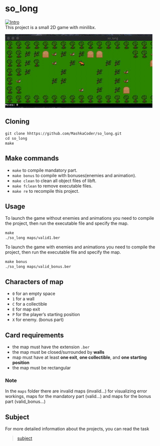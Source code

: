 # so_long
 [![Intro](https://img.shields.io/badge/Cursus-so_long-success?style=for-the-badge&logo=42)](https://github.com/MashkaCoder/so_long.git)<br>
This project is a small 2D game with minilibx.  <br>

![gif_01](https://github.com/MashkaCoder/so_long/blob/main/giphy.gif)
## Cloning <br>
```
git clone hhttps://github.com/MashkaCoder/so_long.git
cd so_long
make
```
## Make commands

- `make` to compile mandatory part. <br>
- `make bonus` to compile with bonuses(enemies and animation). <br>
- `make clean` to clean all object files of libft. <br>
- `make fclean` to remove executable files. <br>
- `make re` to recompile this project.<br>

## Usage <br>

To launch the game without enemies and animations you need to compile the project, then run the executable file and specify the map. 
```
make
./so_long maps/valid1.ber
```
To launch the game with enemies and animations you need to compile the project, then run the executable file and specify the map. 
```
make bonus
./so_long maps/valid_bonus.ber
```
## Characters of map
-  `0` for an empty space
-  `1` for a wall
-  `C` for a collectible
-  `E` for map exit 
-  `P` for the player’s starting position
-  `X` for enemy. (bonus part)

## Card requirements

- the map must have the extension `.ber`
- the map must be closed/surrounded by <b>walls</b>
- map must have at least <b>one exit</b>, <b>one collectible</b>, and <b>one starting position</b>
- the map must be rectangular

### Note

In the `maps` folder there are invalid maps (invalid...) for visualizing error workings, maps for the mandatory part (valid...) and maps for the bonus part (valid_bonus...)

## Subject
For more detailed information about the projects, you can read the task
 > [subject](en.subject.pdf)

